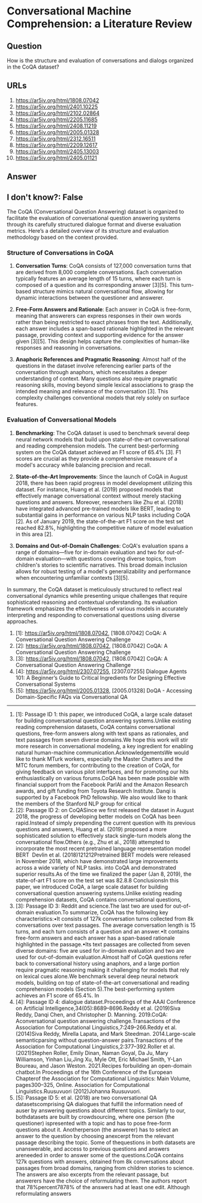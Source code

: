 # Conversational Machine Comprehension: a Literature Review

## Question

How is the structure and evaluation of conversations and dialogs organized in the CoQA dataset?

## URLs

1. https://ar5iv.org/html/1808.07042
2. https://ar5iv.org/html/2401.10225
3. https://ar5iv.org/html/2102.02864
4. https://ar5iv.org/html/2205.11685
5. https://ar5iv.org/html/2408.11219
6. https://ar5iv.org/html/2005.01328
7. https://ar5iv.org/html/2312.16511
8. https://ar5iv.org/html/2209.12617
9. https://ar5iv.org/html/2405.13003
10. https://ar5iv.org/html/2405.01121

## Answer

## I don't know?: False

The CoQA (Conversational Question Answering) dataset is organized to facilitate the evaluation of conversational question answering systems through its carefully structured dialogue format and diverse evaluation metrics. Here’s a detailed overview of its structure and evaluation methodology based on the context provided.

### Structure of Conversations in CoQA

1. **Conversation Turns**: CoQA consists of 127,000 conversation turns that are derived from 8,000 complete conversations. Each conversation typically features an average length of 15 turns, where each turn is composed of a question and its corresponding answer [3][5]. This turn-based structure mimics natural conversational flow, allowing for dynamic interactions between the questioner and answerer.

2. **Free-Form Answers and Rationale**: Each answer in CoQA is free-form, meaning that answerers can express responses in their own words rather than being restricted to exact phrases from the text. Additionally, each answer includes a span-based rationale highlighted in the relevant passage, providing context and supporting evidence for the answer given [3][5]. This design helps capture the complexities of human-like responses and reasoning in conversations.

3. **Anaphoric References and Pragmatic Reasoning**: Almost half of the questions in the dataset involve referencing earlier parts of the conversation through anaphors, which necessitates a deeper understanding of context. Many questions also require pragmatic reasoning skills, moving beyond simple lexical associations to grasp the intended meaning and relevance of the conversation [3]. This complexity challenges conventional models that rely solely on surface features.

### Evaluation of Conversational Models

1. **Benchmarking**: The CoQA dataset is used to benchmark several deep neural network models that build upon state-of-the-art conversational and reading comprehension models. The current best-performing system on the CoQA dataset achieved an F1 score of 65.4% [3]. F1 scores are crucial as they provide a comprehensive measure of a model's accuracy while balancing precision and recall.

2. **State-of-the-Art Improvements**: Since the launch of CoQA in August 2018, there has been rapid progress in model development utilizing this dataset. For instance, Huang et al. (2019) proposed models that effectively manage conversational context without merely stacking questions and answers. Moreover, researchers like Zhu et al. (2018) have integrated advanced pre-trained models like BERT, leading to substantial gains in performance on various NLP tasks including CoQA [2]. As of January 2019, the state-of-the-art F1 score on the test set reached 82.8%, highlighting the competitive nature of model evaluation in this area [2].

3. **Domains and Out-of-Domain Challenges**: CoQA's evaluation spans a range of domains—five for in-domain evaluation and two for out-of-domain evaluation—with questions covering diverse topics, from children's stories to scientific narratives. This broad domain inclusion allows for robust testing of a model's generalizability and performance when encountering unfamiliar contexts [3][5].

In summary, the CoQA dataset is meticulously structured to reflect real conversational dynamics while presenting unique challenges that require sophisticated reasoning and contextual understanding. Its evaluation framework emphasizes the effectiveness of various models in accurately interpreting and responding to conversational questions using diverse approaches.

1. [1]:  https://ar5iv.org/html/1808.07042, [1808.07042] CoQA: A Conversational Question Answering Challenge
2. [2]:  https://ar5iv.org/html/1808.07042, [1808.07042] CoQA: A Conversational Question Answering Challenge
3. [3]:  https://ar5iv.org/html/1808.07042, [1808.07042] CoQA: A Conversational Question Answering Challenge
4. [4]:  https://ar5iv.org/html/2307.07255, [2307.07255] Dialogue Agents 101: A Beginner’s Guide to Critical Ingredients for Designing Effective Conversational Systems
5. [5]:  https://ar5iv.org/html/2005.01328, [2005.01328] DoQA - Accessing Domain-Specific FAQs via Conversational QA
---
1. [1]:  Passage ID 1: this paper, we introduced CoQA, a large scale dataset for building conversational question answering systems.Unlike existing reading comprehension datasets, CoQA contains conversational questions, free-form answers along with text spans as rationales, and text passages from seven diverse domains.We hope this work will stir more research in conversational modeling, a key ingredient for enabling natural human-machine communication.AcknowledgementsWe would like to thank MTurk workers, especially the Master Chatters and the MTC forum members, for contributing to the creation of CoQA, for giving feedback on various pilot interfaces, and for promoting our hits enthusiastically on various forums.CoQA has been made possible with financial support from the Facebook ParlAI and the Amazon Research awards, and gift funding from Toyota Research Institute. Danqi is supported by a Facebook PhD fellowship. We also would like to thank the members of the Stanford NLP group for critical
2. [2]:  Passage ID 2: on CoQASince we first released the dataset in August 2018, the progress of developing better models on CoQA has been rapid.Instead of simply prepending the current question with its previous questions and answers, Huang et al. (2019) proposed a more sophisticated solution to effectively stack single-turn models along the conversational flow.Others (e.g., Zhu et al., 2018) attempted to incorporate the most recent pretrained language representation model BERT  Devlin et al. (2018)121212Pretrained BERT models were released in November 2018, which have demonstrated large improvements across a wide variety of NLP tasks. into CoQA and demonstrated superior results.As of the time we finalized the paper (Jan 8, 2019), the state-of-art F1 score on the test set was 82.8.8 ConclusionsIn this paper, we introduced CoQA, a large scale dataset for building conversational question answering systems.Unlike existing reading comprehension datasets, CoQA contains conversational questions,
3. [3]:  Passage ID 3: Reddit and science.The last two are used for out-of-domain evaluation.To summarize, CoQA has the following key characteristics:•It consists of 127k conversation turns collected from 8k conversations over text passages. The average conversation length is 15 turns, and each turn consists of a question and an answer.•It contains free-form answers and each answer has a span-based rationale highlighted in the passage.•Its text passages are collected from seven diverse domains: five are used for in-domain evaluation and two are used for out-of-domain evaluation.Almost half of CoQA questions refer back to conversational history using anaphors, and a large portion require pragmatic reasoning making it challenging for models that rely on lexical cues alone.We benchmark several deep neural network models, building on top of state-of-the-art conversational and reading comprehension models (Section 5).The best-performing system achieves an F1 score of 65.4%. In
4. [4]:  Passage ID 4: dialogue dataset.Proceedings of the AAAI Conference on Artificial Intelligence,34(05):8689–8696.Reddy et al. (2019)Siva Reddy, Danqi Chen, and Christopher D. Manning. 2019.CoQA: Aconversational question answering challenge.Transactions of the Association for Computational Linguistics,7:249–266.Reddy et al. (2014)Siva Reddy, Mirella Lapata, and Mark Steedman. 2014.Large-scale semanticparsing without question-answer pairs.Transactions of the Association for Computational Linguistics,2:377–392.Roller et al. (2021)Stephen Roller, Emily Dinan, Naman Goyal, Da Ju, Mary Williamson, Yinhan Liu,Jing Xu, Myle Ott, Eric Michael Smith, Y-Lan Boureau, and Jason Weston. 2021.Recipes forbuilding an open-domain chatbot.In Proceedings of the 16th Conference of the European Chapterof the Association for Computational Linguistics: Main Volume, pages300–325, Online. Association for Computational Linguistics.Ruusuvuori (2012)Johanna Ruusuvuori.
5. [5]:  Passage ID 5: et al. (2018) are two conversational QA datasetscomprising QA dialogues that fulfill the information need of auser by answering questions about different topics. Similarly to our, bothdatasets are built by crowdsourcing, where one person (the questioner) ispresented with a topic and has to pose free-form questions about it. Anotherperson (the answerer) has to select an answer to the question by choosing anexcerpt from the relevant passage describing the topic. Some of thequestions in both datasets are unanswerable, and access to previous questions and answers areneeded in order to answer some of the questions.CoQA contains 127k questions with answers, obtained from 8k conversations about passages from broad domains, ranging from children stories to science. The answers are also excerpts from the relevant passage, but answerers have the choice of reformulating them. The authors report that 78%percent7878\% of the answers had at least one edit. Although reformulating answers